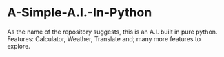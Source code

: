 # A-Simple-A.I.-In-Python
As the name of the repository suggests, this is an A.I. built in pure python.
Features: 
Calculator, 
Weather, 
Translate and;
many more features to explore.
